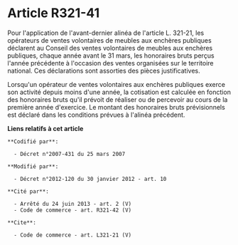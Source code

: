 # Article R321-41

Pour l'application de l'avant-dernier alinéa de l'article L. 321-21, les opérateurs de ventes volontaires de meubles aux
enchères publiques déclarent au Conseil des ventes volontaires de meubles aux enchères publiques, chaque année avant le 31
mars, les honoraires bruts perçus l'année précédente à l'occasion des ventes organisées sur le territoire national. Ces
déclarations sont assorties des pièces justificatives. 

Lorsqu'un opérateur de ventes volontaires aux enchères publiques exerce son activité depuis moins d'une année, la cotisation
est calculée en fonction des honoraires bruts qu'il prévoit de réaliser ou de percevoir au cours de la première année
d'exercice. Le montant des honoraires bruts prévisionnels est déclaré dans les conditions prévues à l'alinéa précédent.

**Liens relatifs à cet article**

	**Codifié par**:

	  - Décret n°2007-431 du 25 mars 2007

	**Modifié par**:

	  - Décret n°2012-120 du 30 janvier 2012 - art. 10

	**Cité par**:

	  - Arrêté du 24 juin 2013 - art. 2 (V)
	  - Code de commerce - art. R321-42 (V)

	**Cite**:

	  - Code de commerce - art. L321-21 (V)
